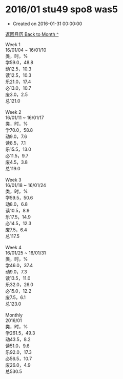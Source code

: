 # 2016/01 stu49 spo8 was5

- Created on 2016-01-31 00:00:00

[返回月历 Back to Month ^](/lifelogs/2016/01/index.md)
<br/><div>Week 1</div><div>16/01/04 ~ 16/01/10</div><div>类，时，%</div><div>学59.0，48.8</div><div>动12.5，10.3</div><div>读12.5，10.3</div><div>乐21.0，17.4</div><div>必13.0，10.7</div><div>废3.0，2.5</div><div>总121.0</div><div><br/></div><div>Week 2</div><div>16/01/11 ~ 16/01/17</div><div>类，时，%</div><div>学70.0，58.8</div><div>动9.0，7.6</div><div>读8.5，7.1</div><div>乐15.5，13.0</div><div>必11.5，9.7</div><div>废4.5，3.8</div><div>总119.0</div><div><br/></div><div>Week 3</div><div>16/01/18 ~ 16/01/24</div><div>类，时，%</div><div>学59.5，50.6</div><div>动8.0，6.8</div><div>读10.5，8.9</div><div>乐17.5，14.9</div><div>必14.5，12.3</div><div>废7.5，6.4</div><div>总117.5</div><div><br/></div><div>Week 4</div><div>16/01/25 ~ 16/01/31</div><div>类，时，%</div><div>学46.0，37.4</div><div>动9.0，7.3</div><div>读13.5，11.0</div><div>乐32.0，26.0</div><div>必15.0，12.2</div><div>废7.5，6.1</div><div>总123.0</div><div><br/></div><div>Monthly</div><div>2016/01</div><div>类，时，%</div><div>学261.5，49.3</div><div>动43.5，8.2</div><div>读51.0，9.6</div><div>乐92.0，17.3</div><div>必56.5，10.7</div><div>废26.0，4.9</div><div>总530.5</div>

